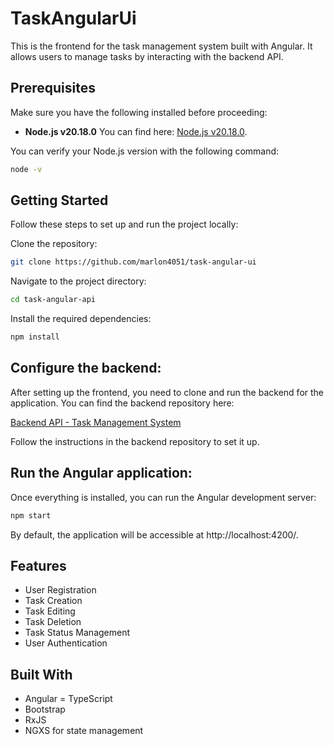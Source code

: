 
# TaskAngularUi

This is the frontend for the task management system built with Angular. It allows users to manage tasks by interacting with the backend API.

## Prerequisites

Make sure you have the following installed before proceeding:

- **Node.js v20.18.0** You can find here: [Node.js v20.18.0]( https://nodejs.org/en/download/package-manager).

You can verify your Node.js version with the following command:

```sh
node -v
```

## Getting Started
Follow these steps to set up and run the project locally:

Clone the repository:

```sh
git clone https://github.com/marlon4051/task-angular-ui
```
Navigate to the project directory:
```sh
cd task-angular-api
```
Install the required dependencies:
```sh
npm install
```

## Configure the backend:

After setting up the frontend, you need to clone and run the backend for the application. You can find the backend repository here:

[Backend API - Task Management System](https://github.com/marlon4051/task-api)

Follow the instructions in the backend repository to set it up.

## Run the Angular application:

Once everything is installed, you can run the Angular development server:

```sh
npm start
```
By default, the application will be accessible at http://localhost:4200/.

## Features
- User Registration
- Task Creation
- Task Editing
- Task Deletion
- Task Status Management
- User Authentication

## Built With
- Angular
= TypeScript
- Bootstrap
- RxJS
- NGXS for state management